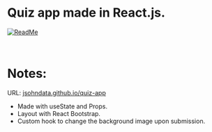 # Quiz app made in React.js.
[![ReadMe](https://raw.githubusercontent.com/jsohndata/quiz-app/Feature/add-design/public/images/readme-2.webp)](https://jsohndata.github.io/quiz-app/)

<br>

# Notes:
URL: [jsohndata.github.io/quiz-app](https://jsohndata.github.io/quiz-app/)
* Made with useState and Props.
* Layout with React Bootstrap.
* Custom hook to change the background image upon submission.
